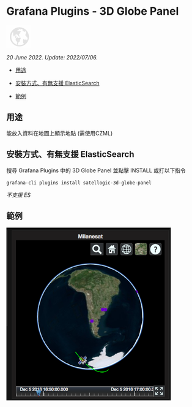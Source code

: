 # Grafana Plugins - 3D Globe Panel 

![img](3D_Globe_Panel_icon.png)

*20 June 2022. Update: 2022/07/06.*

* [用途](#use)

* [安裝方式、有無支援 ElasticSearch](#install)

* [範例](#example)

<h2 id="use">用途</h2>

能放入資料在地圖上顯示地點 (需使用CZML)

<h2 id="install">安裝方式、有無支援 ElasticSearch</h2>

搜尋 Grafana Plugins 中的 3D Globe Panel 並點擊 INSTALL 或打以下指令

    grafana-cli plugins install satellogic-3d-globe-panel

*不支援 ES*

<h2 id="example">範例</h2>

![img](3d_globe_panel.png)


